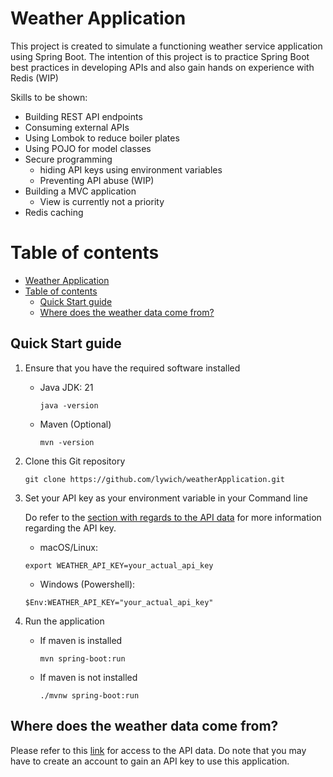 # Weather Application

This project is created to simulate a functioning weather service application using Spring Boot. The intention of this project is to practice Spring Boot best practices in developing APIs and also gain hands on experience with Redis (WIP)

Skills to be shown: 
- Building REST API endpoints 
- Consuming external APIs
- Using Lombok to reduce boiler plates 
- Using POJO for model classes 
- Secure programming 
  - hiding API keys using environment variables
  - Preventing API abuse (WIP)
- Building a MVC application 
  - View is currently not a priority
- Redis caching

# Table of contents

- [Weather Application](#weather-application)
- [Table of contents](#table-of-contents)
  - [Quick Start guide](#quick-start-guide)
  - [Where does the weather data come from?](#where-does-the-weather-data-come-from)

## Quick Start guide 
1. Ensure that you have the required software installed

    - Java JDK: 21
        ```
        java -version
        ```
    - Maven (Optional)
        ```
        mvn -version
        ```

2. Clone this Git repository 
    
    ```
    git clone https://github.com/lywich/weatherApplication.git
    ```

3. Set your API key as your environment variable in your Command line

    Do refer to the [section with regards to the API data](#where-does-the-weather-data-come-from) for more information regarding the API key.
   
    - macOS/Linux:
    ```
    export WEATHER_API_KEY=your_actual_api_key
    ```

    - Windows (Powershell):
    ```
    $Env:WEATHER_API_KEY="your_actual_api_key"

    ```

4. Run the application 

    - If maven is installed
        ```
        mvn spring-boot:run
        ```
    - If maven is not installed
        ```
        ./mvnw spring-boot:run
        ```

## Where does the weather data come from?

Please refer to this [link](https://www.visualcrossing.com/weather-api/) for access to the API data. Do note that you may have to create an account to gain an API key to use this application. 